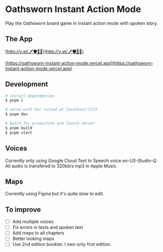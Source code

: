 # Oathsworn Instant Action Mode

Play the Oathsworn board game in instant action mode with spoken story.

## The App

[http://y.at/🗡️🛡️🏹🎲](http://y.at/🗡️🛡️🏹🎲)

[https://oathsworn-instant-action-mode.vercel.app](https://oathsworn-instant-action-mode.vercel.app)

## Development

```bash
# install dependencies
$ pnpm i

# serve with hot reload at localhost:5173
$ pnpm dev

# build for production and launch server
$ pnpm build
$ pnpm start
```

## Voices

Currently only using Google Cloud Text to Speech voice _en-US-Studio-Q_.
All audio is transfered to 320kb/s mp3 in Apple Music.

## Maps

Currently using Figma but it's quite slow to edit.

## To improve

- [ ] Add multiple voices
- [ ] Fix errors in texts and spoken text
- [ ] Add maps to all chapters
- [ ] Better looking maps
- [ ] Use 2nd edition booklet. I own only first edition.

